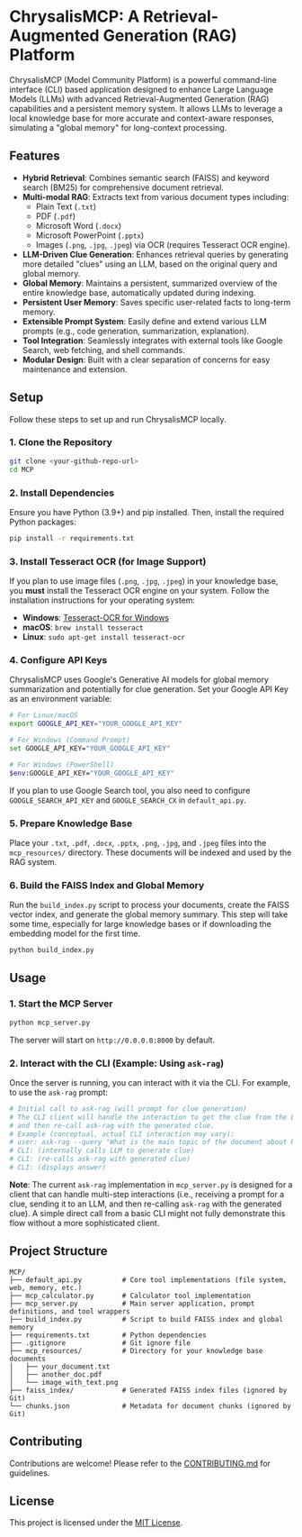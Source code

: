 # ChrysalisMCP: A Retrieval-Augmented Generation (RAG) Platform

ChrysalisMCP (Model Community Platform) is a powerful command-line interface (CLI) based application designed to enhance Large Language Models (LLMs) with advanced Retrieval-Augmented Generation (RAG) capabilities and a persistent memory system. It allows LLMs to leverage a local knowledge base for more accurate and context-aware responses, simulating a "global memory" for long-context processing.

## Features

-   **Hybrid Retrieval**: Combines semantic search (FAISS) and keyword search (BM25) for comprehensive document retrieval.
-   **Multi-modal RAG**: Extracts text from various document types including:
    -   Plain Text (`.txt`)
    -   PDF (`.pdf`)
    -   Microsoft Word (`.docx`)
    -   Microsoft PowerPoint (`.pptx`)
    -   Images (`.png`, `.jpg`, `.jpeg`) via OCR (requires Tesseract OCR engine).
-   **LLM-Driven Clue Generation**: Enhances retrieval queries by generating more detailed "clues" using an LLM, based on the original query and global memory.
-   **Global Memory**: Maintains a persistent, summarized overview of the entire knowledge base, automatically updated during indexing.
-   **Persistent User Memory**: Saves specific user-related facts to long-term memory.
-   **Extensible Prompt System**: Easily define and extend various LLM prompts (e.g., code generation, summarization, explanation).
-   **Tool Integration**: Seamlessly integrates with external tools like Google Search, web fetching, and shell commands.
-   **Modular Design**: Built with a clear separation of concerns for easy maintenance and extension.

## Setup

Follow these steps to set up and run ChrysalisMCP locally.

### 1. Clone the Repository

```bash
git clone <your-github-repo-url>
cd MCP
```

### 2. Install Dependencies

Ensure you have Python (3.9+) and pip installed. Then, install the required Python packages:

```bash
pip install -r requirements.txt
```

### 3. Install Tesseract OCR (for Image Support)

If you plan to use image files (`.png`, `.jpg`, `.jpeg`) in your knowledge base, you **must** install the Tesseract OCR engine on your system. Follow the installation instructions for your operating system:

-   **Windows**: [Tesseract-OCR for Windows](https://tesseract-ocr.github.io/tessdoc/Installation.html#windows)
-   **macOS**: `brew install tesseract`
-   **Linux**: `sudo apt-get install tesseract-ocr`

### 4. Configure API Keys

ChrysalisMCP uses Google's Generative AI models for global memory summarization and potentially for clue generation. Set your Google API Key as an environment variable:

```bash
# For Linux/macOS
export GOOGLE_API_KEY="YOUR_GOOGLE_API_KEY"

# For Windows (Command Prompt)
set GOOGLE_API_KEY="YOUR_GOOGLE_API_KEY"

# For Windows (PowerShell)
$env:GOOGLE_API_KEY="YOUR_GOOGLE_API_KEY"
```

If you plan to use Google Search tool, you also need to configure `GOOGLE_SEARCH_API_KEY` and `GOOGLE_SEARCH_CX` in `default_api.py`.

### 5. Prepare Knowledge Base

Place your `.txt`, `.pdf`, `.docx`, `.pptx`, `.png`, `.jpg`, and `.jpeg` files into the `mcp_resources/` directory. These documents will be indexed and used by the RAG system.

### 6. Build the FAISS Index and Global Memory

Run the `build_index.py` script to process your documents, create the FAISS vector index, and generate the global memory summary. This step will take some time, especially for large knowledge bases or if downloading the embedding model for the first time.

```bash
python build_index.py
```

## Usage

### 1. Start the MCP Server

```bash
python mcp_server.py
```

The server will start on `http://0.0.0.0:8000` by default.

### 2. Interact with the CLI (Example: Using `ask-rag`)

Once the server is running, you can interact with it via the CLI. For example, to use the `ask-rag` prompt:

```bash
# Initial call to ask-rag (will prompt for clue generation)
# The CLI client will handle the interaction to get the clue from the LLM
# and then re-call ask-rag with the generated clue.
# Example (conceptual, actual CLI interaction may vary):
# user: ask-rag --query "What is the main topic of the document about RAG?"
# CLI: (internally calls LLM to generate clue)
# CLI: (re-calls ask-rag with generated clue)
# CLI: (displays answer)
```

**Note**: The current `ask-rag` implementation in `mcp_server.py` is designed for a client that can handle multi-step interactions (i.e., receiving a prompt for a clue, sending it to an LLM, and then re-calling `ask-rag` with the generated clue). A simple direct call from a basic CLI might not fully demonstrate this flow without a more sophisticated client.

## Project Structure

```
MCP/
├── default_api.py          # Core tool implementations (file system, web, memory, etc.)
├── mcp_calculator.py       # Calculator tool implementation
├── mcp_server.py           # Main server application, prompt definitions, and tool wrappers
├── build_index.py          # Script to build FAISS index and global memory
├── requirements.txt        # Python dependencies
├── .gitignore              # Git ignore file
├── mcp_resources/          # Directory for your knowledge base documents
│   ├── your_document.txt
│   ├── another_doc.pdf
│   └── image_with_text.png
├── faiss_index/            # Generated FAISS index files (ignored by Git)
└── chunks.json             # Metadata for document chunks (ignored by Git)
```

## Contributing

Contributions are welcome! Please refer to the [CONTRIBUTING.md](CONTRIBUTING.md) for guidelines.

## License

This project is licensed under the [MIT License](LICENSE).